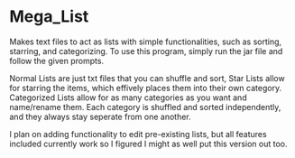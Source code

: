 # Mega_List
Makes text files to act as lists with simple functionalities, such as sorting, starring, and categorizing. 
To use this program, simply run the jar file and follow the given prompts.

Normal Lists are just txt files that you can shuffle and sort, Star Lists allow for starring the items, which effively places them into their own category.
Categorized Lists allow for as many categories as you want and name/rename them. Each category is shuffled and sorted independently, and they always stay seperate from one another.

I plan on adding functionality to edit pre-existing lists, but all features included currently work so I figured I might as well put this version out too. 

